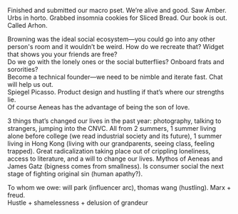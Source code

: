 Finished and submitted our macro pset. We’re alive and good. Saw Amber. Urbs in horto. Grabbed insomnia cookies for Sliced Bread. Our book is out. Called Arhon. 

Browning was the ideal social ecosystem—you could go into any other person's room and it wouldn’t be weird. How do we recreate that? Widget that shows you your friends are free?  
Do we go with the lonely ones or the social butterflies? Onboard frats and sororities?  
Become a technical founder—we need to be nimble and iterate fast. Chat will help us out.  
Spiegel Picasso. Product design and hustling if that’s where our strengths lie.   
Of course Aeneas has the advantage of being the son of love.

3 things that’s changed our lives in the past year: photography, talking to strangers, jumping into the CNVC. All from 2 summers, 1 summer living alone before college (we read industrial society and its future), 1 summer living in Hong Kong (living with our grandparents, seeing class, feeling trapped). Great radicalization taking place out of crippling loneliness, access to literature, and a will to change our lives. Mythos of Aeneas and James Gatz (bigness comes from smallness). Is consumer social the next stage of fighting original sin (human apathy?). 

To whom we owe: will park (influencer arc), thomas wang (hustling). Marx \+ freud.   
Hustle \+ shamelessness \+ delusion of grandeur

